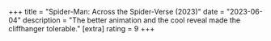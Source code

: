 +++
title = "Spider-Man: Across the Spider-Verse (2023)"
date = "2023-06-04"
description = "The better animation and the cool reveal made the cliffhanger tolerable."
[extra]
rating = 9
+++
